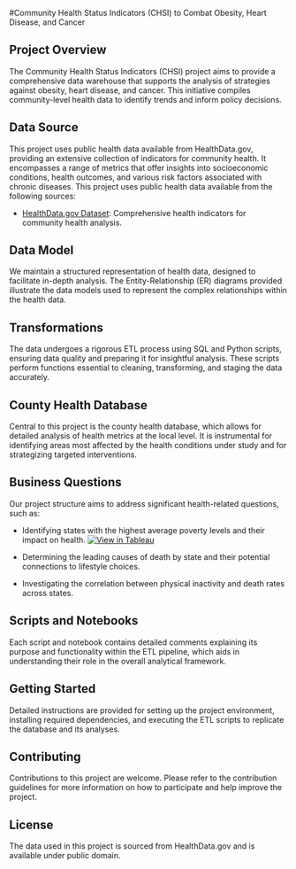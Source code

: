 #Community Health Status Indicators (CHSI) to Combat Obesity, Heart Disease, and Cancer
## Project Overview
The Community Health Status Indicators (CHSI) project aims to provide a comprehensive data warehouse that supports the analysis of strategies against obesity, heart disease, and cancer. This initiative compiles community-level health data to identify trends and inform policy decisions.

## Data Source
This project uses public health data available from HealthData.gov, providing an extensive collection of indicators for community health. It encompasses a range of metrics that offer insights into socioeconomic conditions, health outcomes, and various risk factors associated with chronic diseases.
This project uses public health data available from the following sources:
- [HealthData.gov Dataset](https://data.world/us-hhs-gov/fcdb091a-3d47-4f43-a99c-19c9e95c8ca9): Comprehensive health indicators for community health analysis.

## Data Model
We maintain a structured representation of health data, designed to facilitate in-depth analysis. The Entity-Relationship (ER) diagrams provided illustrate the data models used to represent the complex relationships within the health data.

## Transformations
The data undergoes a rigorous ETL process using SQL and Python scripts, ensuring data quality and preparing it for insightful analysis. These scripts perform functions essential to cleaning, transforming, and staging the data accurately.

## County Health Database
Central to this project is the county health database, which allows for detailed analysis of health metrics at the local level. It is instrumental for identifying areas most affected by the health conditions under study and for strategizing targeted interventions.

## Business Questions
Our project structure aims to address significant health-related questions, such as:

* Identifying states with the highest average poverty levels and their impact on health.
  [![View in Tableau](http://via.placeholder.com/200x150)]([Your-Tableau-Public-URL](https://public.tableau.com/app/profile/rishabh.chaudhary3253/viz/StatePovertyData/Sheet2?publish=yes))

* Determining the leading causes of death by state and their potential connections to lifestyle choices.
* Investigating the correlation between physical inactivity and death rates across states.
## Scripts and Notebooks
Each script and notebook contains detailed comments explaining its purpose and functionality within the ETL pipeline, which aids in understanding their role in the overall analytical framework.

## Getting Started
Detailed instructions are provided for setting up the project environment, installing required dependencies, and executing the ETL scripts to replicate the database and its analyses.

## Contributing
Contributions to this project are welcome. Please refer to the contribution guidelines for more information on how to participate and help improve the project.

## License
The data used in this project is sourced from HealthData.gov and is available under public domain. 
